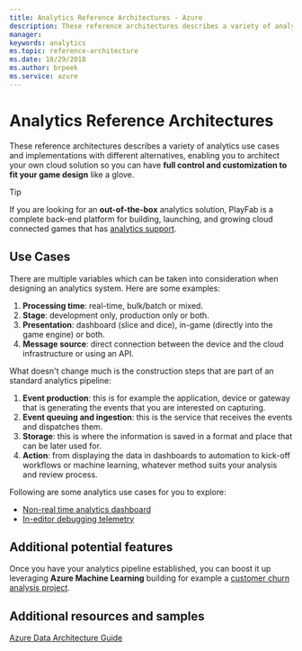 ```yaml
---
title: Analytics Reference Architectures - Azure
description: These reference architectures describes a variety of analytics use cases and implementations with different alternatives, enabling you to architect your own cloud solution so you can have full control and customization to fit your game design like a glove.
manager: 
keywords: analytics 
ms.topic: reference-architecture
ms.date: 10/29/2018
ms.author: brpeek
ms.service: azure
---
```


# Analytics Reference Architectures

These reference architectures describes a variety of analytics use cases and implementations with different alternatives, enabling you to architect your own cloud solution so you can have **full control and customization to fit your game design** like a glove.

> [!TIP]
> If you are looking for an **out-of-the-box** analytics solution, PlayFab is a complete back-end platform for building, launching, and growing cloud connected games that has [analytics support](https://docs.microsoft.com/gaming/playfab/?branch=master#pivot=documentation&panel=analytics).

## Use Cases

There are multiple variables which can be taken into consideration when designing an analytics system. Here are some examples:

1. **Processing time**: real-time, bulk/batch or mixed.
2. **Stage**: development only, production only or both.
3. **Presentation**: dashboard (slice and dice), in-game (directly into the game engine) or both.
4. **Message source**: direct connection between the device and the cloud infrastructure or using an API.

What doesn't change much is the construction steps that are part of an standard analytics pipeline:

1. **Event production**: this is for example the application, device or gateway that is generating the events that you are interested on capturing.
2. **Event queuing and ingestion**: this is the service that receives the events and dispatches them.
3. **Storage**: this is where the information is saved in a format and place that can be later used for.
4. **Action**: from displaying the data in dashboards to automation to kick-off workflows or machine learning, whatever method suits your analysis and review process.

Following are some analytics use cases for you to explore:

- [Non-real time analytics dashboard](./analytics-nonrealtime.md)
- [In-editor debugging telemetry](./analytics-devtuning.md)

## Additional potential features

Once you have your analytics pipeline established, you can boost it up leveraging **Azure Machine Learning** building for example a [customer churn analysis project](https://docs.microsoft.com/azure/machine-learning/studio/azure-ml-customer-churn-scenario).

## Additional resources and samples

[Azure Data Architecture Guide](https://docs.microsoft.com/azure/architecture/data-guide/)